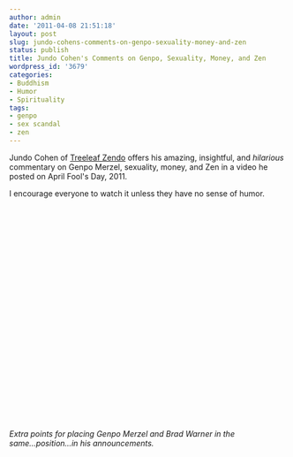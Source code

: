 ```yaml
---
author: admin
date: '2011-04-08 21:51:18'
layout: post
slug: jundo-cohens-comments-on-genpo-sexuality-money-and-zen
status: publish
title: Jundo Cohen's Comments on Genpo, Sexuality, Money, and Zen
wordpress_id: '3679'
categories:
- Buddhism
- Humor
- Spirituality
tags:
- genpo
- sex scandal
- zen
---
```

Jundo Cohen of <a href="http://www.treeleaf.org/">Treeleaf Zendo</a> offers his amazing, insightful, and <em>hilarious</em> commentary on Genpo Merzel, sexuality, money, and Zen in a video he posted on April Fool's Day, 2011. 

I encourage everyone to watch it unless they have no sense of humor.
<p style="text-align:center"><object width="480" height="390"><param name="movie" value="http://www.youtube.com/v/BotpeCr38Ss?fs=1&amp;hl=en_US&amp;rel=0"></param><param name="allowFullScreen" value="true"></param><param name="allowscriptaccess" value="always"></param><embed src="http://www.youtube.com/v/BotpeCr38Ss?fs=1&amp;hl=en_US&amp;rel=0" type="application/x-shockwave-flash" allowscriptaccess="always" allowfullscreen="true" width="480" height="390"></embed></object></p>

<em>Extra points for placing Genpo Merzel and Brad Warner in the same...position...in his announcements.</em>
